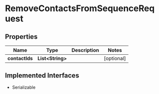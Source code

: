 

# RemoveContactsFromSequenceRequest


## Properties

| Name | Type | Description | Notes |
|------------ | ------------- | ------------- | -------------|
|**contactIds** | **List&lt;String&gt;** |  |  [optional] |


## Implemented Interfaces

* Serializable

